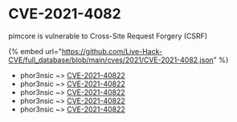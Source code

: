 # CVE-2021-4082

pimcore is vulnerable to Cross-Site Request Forgery (CSRF)

{% embed url="https://github.com/Live-Hack-CVE/full_database/blob/main/cves/2021/CVE-2021-4082.json" %}


* phor3nsic ~> [CVE-2021-40822](https://www.alice-snow.ru/2021/database/cve-2021-4082/cve-2021-40822-phor3nsic)
* phor3nsic ~> [CVE-2021-40822](https://www.alice-snow.ru/2021/database/cve-2021-4082/cve-2021-40822-phor3nsic)
* phor3nsic ~> [CVE-2021-40822](https://www.alice-snow.ru/2021/database/cve-2021-4082/cve-2021-40822-phor3nsic)
* phor3nsic ~> [CVE-2021-40822](https://www.alice-snow.ru/2021/database/cve-2021-4082/cve-2021-40822-phor3nsic)
* phor3nsic ~> [CVE-2021-40822](https://www.alice-snow.ru/2021/database/cve-2021-4082/cve-2021-40822-phor3nsic)